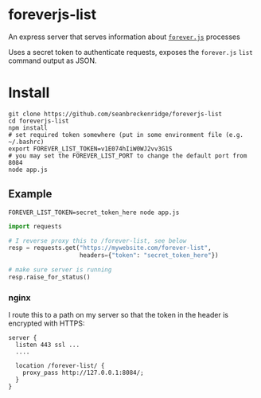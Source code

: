 # foreverjs-list

An express server that serves information about [`forever.js`](https://github.com/foreversd/forever) processes

Uses a secret token to authenticate requests, exposes the `forever.js` `list` command output as JSON.

# Install

```shell
git clone https://github.com/seanbreckenridge/foreverjs-list
cd foreverjs-list
npm install
# set required token somewhere (put in some environment file (e.g. ~/.bashrc)
export FOREVER_LIST_TOKEN=v1E074hIiW0WJ2vv3G1S
# you may set the FOREVER_LIST_PORT to change the default port from 8084
node app.js
```

## Example

```shell
FOREVER_LIST_TOKEN=secret_token_here node app.js
```

```python
import requests

# I reverse proxy this to /forever-list, see below
resp = requests.get("https://mywebsite.com/forever-list",
                    headers={"token": "secret_token_here"})

# make sure server is running
resp.raise_for_status()
```

### nginx

I route this to a path on my server so that the token in the header is encrypted with HTTPS:

```
server {
  listen 443 ssl ...
  ....

  location /forever-list/ {
    proxy_pass http://127.0.0.1:8084/;
  }
}
```
